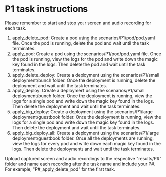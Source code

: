 # P1 task instructions

Please remember to start and stop your screen and audio recording for each task.

1. apply_delete_pod: Create a pod using the scenarios/P1/pod/pod.yaml file. Once the pod is running, delete the pod and wait until the task terminates.
2. apply_pod: Create a pod using the scenarios/P1/pod/pod.yaml file. Once the pod is running, view the logs for the pod and write down the magic key found in the logs. Then delete the pod and wait until the task terminates.
3. apply_delete_deploy: Create a deployment using the scenarios/P1/small deployment/bunch folder. Once the deployment is running, delete the deployment and wait until the task terminates.
4. apply_deploy: Create a deployment using the scenarios/P1/small deployment/bunch folder. Once the deployment is running, view the logs for a single pod and write down the magic key found in the logs. Then delete the deployment and wait until the task terminates.
5. apply_big_deploy: Create a deployment using the scenarios/P1/large deployment/guestbook folder. Once the deployment is running, view the logs for a single pod and write down the magic key found in the logs. Then delete the deployment and wait until the task terminates.
6. apply_big_deploy_all: Create a deployment using the scenarios/P1/large deployment/guestbook folder. Once all the deployments are running, view the logs for every pod and write down each magic key found in the logs. Then delete the deployments and wait until the task terminates.

Upload captured screen and audio recordings to the respective "results/P#" folder and name each recording after the task name and include your P#. For example, "P#_apply_delete_pod" for the first task.
